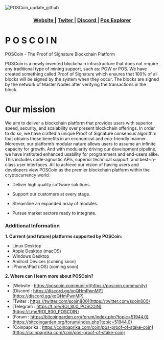 ![POSCoin_update_github](https://github.com/astera33/POSCoin/blob/master/src/qt/res/images/splash.png)

<div align="center">
  <h3>
    <a href="https://poscoin.community">
      Website
    </a>
    <span> | </span>
    <a href="https://twitter.com/scoin800">
      Twiter
    </a>
    <span> | </span>
    <a href="https://POSCoin.gg/PQTYqSS8gK">
      Discord
    </a>
    <span> | </span>
    <a href="https://www.coinexplorer.net/POS">
      Pos Explorer
    </a>
  </h3>
</div>

# P O S C O I N

POSCoin - The Proof of Signature Blockchain Platform


POSCoin is a newly invented blockchain infrastructure that does not require any traditional type of mining support, such as: POW or POS. We have created something called Proof of Signature which ensures that 100% of all blocks will be signed by the system when they occur. The blocks are signed by the network of Master Nodes after verifying the transactions in the block.

# Our mission

We aim to deliver a blockchain platform that provides users with superior speed, security, and scalability over present blockchain offerings. In order to do so, we have crafted a unique Proof of Signature consensus algorithm that obtains these benefits in an economical and eco-friendly manner. Moreover, our platform’s modular nature allows users to assume an infinite capacity for growth. And with modularity driving our development pipeline, we have instituted enhanced usability for programmers and end-users alike. This includes code-agnostic APIs, superior technical support, and best-in-class user interfaces. All to achieve our vision of having users and developers view POSCoin as the premier blockchain platform within the cryptocurrency world.

 - Deliver high quality software solutions.
 
 - Support our customers at every stage.
 
 - Streamline an expanded array of modules.

 - Pursue market sectors ready to integrate.


### Additional Information

**1. Current (and future) platforms supported by POSCoin:**
  
  - Linux Desktop
  - Apple Desktop (macOS)
  - Windows Desktop
  - Android Devices (coming soon)
  - iPhone/iPad (iOS) (coming soon)

**2. Where can I learn more about POSCoin?**
   - [Website  : https://poscoin.community](https://poscoin.community)
   - [Discord  : https://discord.gg/xqQHmPwnMP](https://discord.gg/xqQHmPwnMP)
   - [Twiter   : https://twitter.com/scoin800](https://twitter.com/scoin800)
   - [Telegram : https://t.me/ROI_800_POSCOIN](https://t.me/ROI_800_POSCOIN)   
   - [Forum    : https://bitcoingarden.org/forum/index.php?topic=51944.0](https://bitcoingarden.org/forum/index.php?topic=51944.0)
   - [Coinpaprika  : https://coinpaprika.com/coin/pos-proof-of-stake-coin](https://coinpaprika.com/coin/pos-proof-of-stake-coin)
